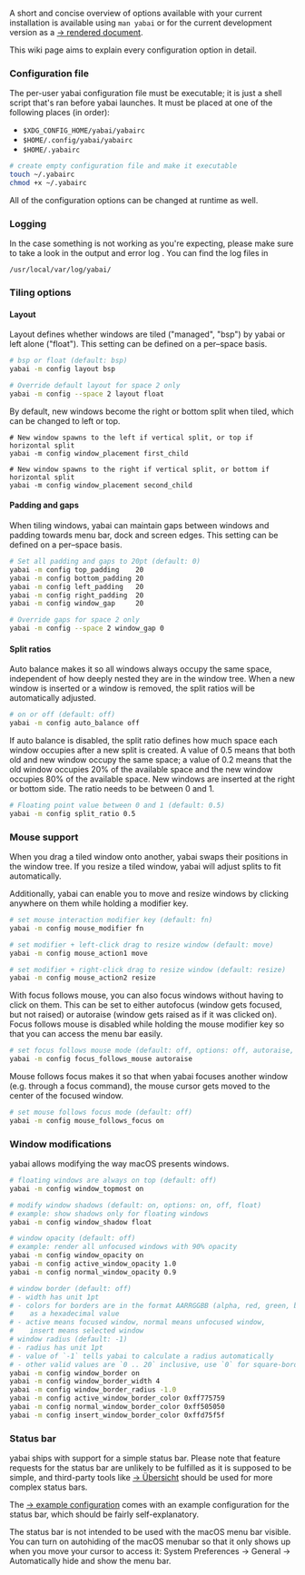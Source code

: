 A short and concise overview of options available with your current installation is available using `man yabai` or for the current development version as a [&rightarrow;&nbsp;rendered document][docs-config].

This wiki page aims to explain every configuration option in detail. 

### Configuration file

The per-user yabai configuration file must be executable; it is just a shell script that's ran before yabai launches. It must be placed at one of the following places (in order):

 - `$XDG_CONFIG_HOME/yabai/yabairc`
 - `$HOME/.config/yabai/yabairc`
 - `$HOME/.yabairc`

```sh
# create empty configuration file and make it executable
touch ~/.yabairc
chmod +x ~/.yabairc
```

All of the configuration options can be changed at runtime as well.

### Logging

In the case something is not working as you're expecting, please make sure to take a look in the output and error log . You can find the log files in 

```
/usr/local/var/log/yabai/
```

### Tiling options

#### Layout

Layout defines whether windows are tiled ("managed", "bsp") by yabai or left alone ("float"). This setting can be defined on a per–space basis.

```sh
# bsp or float (default: bsp)
yabai -m config layout bsp

# Override default layout for space 2 only
yabai -m config --space 2 layout float
```

By default, new windows become the right or bottom split when tiled, which can be changed to left or top.

```
# New window spawns to the left if vertical split, or top if horizontal split
yabai -m config window_placement first_child

# New window spawns to the right if vertical split, or bottom if horizontal split
yabai -m config window_placement second_child
```

#### Padding and gaps

When tiling windows, yabai can maintain gaps between windows and padding towards menu bar, dock and screen edges. This setting can be defined on a per–space basis.

```sh
# Set all padding and gaps to 20pt (default: 0)
yabai -m config top_padding    20
yabai -m config bottom_padding 20
yabai -m config left_padding   20
yabai -m config right_padding  20
yabai -m config window_gap     20

# Override gaps for space 2 only
yabai -m config --space 2 window_gap 0
```

#### Split ratios

Auto balance makes it so all windows always occupy the same space, independent of how deeply nested they are in the window tree. When a new window is inserted or a window is removed, the split ratios will be automatically adjusted.

```sh
# on or off (default: off)
yabai -m config auto_balance off
```

If auto balance is disabled, the split ratio defines how much space each window occupies after a new split is created. A value of 0.5 means that both old and new window occupy the same space; a value of 0.2 means that the old window occupies 20% of the available space and the new window occupies 80% of the available space. New windows are inserted at the right or bottom side. The ratio needs to be between 0 and 1.

```sh
# Floating point value between 0 and 1 (default: 0.5)
yabai -m config split_ratio 0.5
```

### Mouse support

When you drag a tiled window onto another, yabai swaps their positions in the window tree. If you resize a tiled window, yabai will adjust splits to fit automatically.

Additionally, yabai can enable you to move and resize windows by clicking anywhere on them while holding a modifier key.

```sh
# set mouse interaction modifier key (default: fn)
yabai -m config mouse_modifier fn

# set modifier + left-click drag to resize window (default: move)
yabai -m config mouse_action1 move

# set modifier + right-click drag to resize window (default: resize)
yabai -m config mouse_action2 resize
```

With focus follows mouse, you can also focus windows without having to click on them. This can be set to either autofocus (window gets focused, but not raised) or autoraise (window gets raised as if it was clicked on). Focus follows mouse is disabled while holding the mouse modifier key so that you can access the menu bar easily.

```sh
# set focus follows mouse mode (default: off, options: off, autoraise, autofocus)
yabai -m config focus_follows_mouse autoraise
```

Mouse follows focus makes it so that when yabai focuses another window (e.g. through a focus command), the mouse cursor gets moved to the center of the focused window.

```sh
# set mouse follows focus mode (default: off)
yabai -m config mouse_follows_focus on
```

### Window modifications

yabai allows modifying the way macOS presents windows. 

```sh
# floating windows are always on top (default: off)
yabai -m config window_topmost on

# modify window shadows (default: on, options: on, off, float)
# example: show shadows only for floating windows
yabai -m config window_shadow float

# window opacity (default: off)
# example: render all unfocused windows with 90% opacity
yabai -m config window_opacity on
yabai -m config active_window_opacity 1.0
yabai -m config normal_window_opacity 0.9

# window border (default: off)
# - width has unit 1pt
# - colors for borders are in the format AARRGGBB (alpha, red, green, blue) 
#    as a hexadecimal value
# - active means focused window, normal means unfocused window, 
#    insert means selected window
# window radius (default: -1)
# - radius has unit 1pt
# - value of `-1` tells yabai to calculate a radius automatically
# - other valid values are `0 .. 20` inclusive, use `0` for square-borders and anything above (up to 20) for rounded.
yabai -m config window_border on
yabai -m config window_border_width 4
yabai -m config window_border_radius -1.0
yabai -m config active_window_border_color 0xff775759
yabai -m config normal_window_border_color 0xff505050
yabai -m config insert_window_border_color 0xffd75f5f
```

### Status bar

yabai ships with support for a simple status bar. Please note that feature requests for the status bar are unlikely to be fulfilled as it is supposed to be simple, and third-party tools like [&rightarrow;&nbsp;Übersicht][gh-uebersicht] should be used for more complex status bars.

The [&rightarrow;&nbsp;example configuration][example-config] comes with an example configuration for the status bar, which should be fairly self-explanatory.

The status bar is not intended to be used with the macOS menu bar visible. You can turn on autohiding of the macOS menubar so that it only shows up when you move your cursor to access it: System Preferences -> General -> Automatically hide and show the menu bar.

[docs-config]: https://github.com/koekeishiya/yabai/blob/master/doc/yabai.asciidoc#config
[gh-uebersicht]: https://github.com/felixhageloh/uebersicht
[example-config]: https://github.com/koekeishiya/yabai/blob/master/examples/yabairc